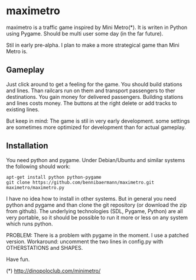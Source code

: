 maximetro
=========

maximetro is a traffic game inspired by Mini Metro(*). It is writen in Python
using Pygame. Should be multi user some day (in the far future).

Stil in early pre-alpha. I plan to make a more strategical game than Mini Metro
is.

Gameplay 
--------

Just click around to get a feeling for the game. You should build stations and lines. Than
railcars run on them and transport passengers to ther destinations. You gain
money for delivered passengers. Building stations and lines costs money.
The buttons at the right delete or add tracks to existing lines.

But keep in mind: The game is stil in very early development. some settings are sometimes more
optimized for development than for actual gameplay.

Installation 
------------

You need python and pygame. Under Debian/Ubuntu and similar systems the
following should work:

	apt-get install python python-pygame 
	git clone https://github.com/bennibaermann/maximetro.git 
	maximetro/maximetro.py 

I have no idea how to install in other systems. But in general you need
python and pygame and than clone the git repository (or download the
zip from github). The underlying technologies (SDL, Pygame, Python) are all 
very portable, so it should be possible to run it more or less on any system
which runs python.

PROBLEM: There is a problem with pygame in the moment. I use a patched version.
Workaround: uncomment the two lines in config.py with OTHERSTATIONS and SHAPES.

Have fun.

(*) http://dinopoloclub.com/minimetro/
